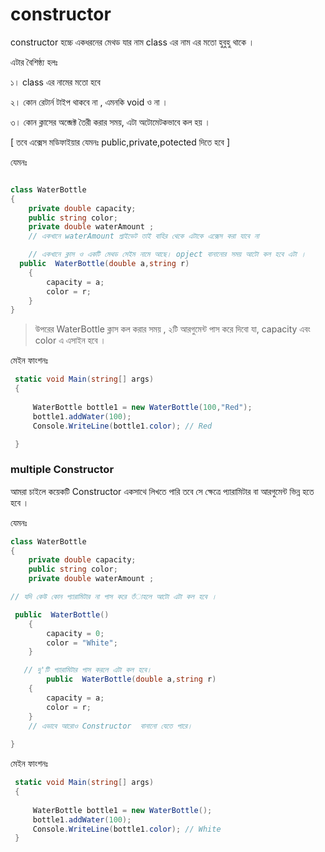# constructor

constructor হচ্চে একধরনের  মেথড যার নাম class এর নাম এর মতো হুবুহু থাকে । 

এটার বৈশিষ্ঠ্য হলঃ 

১। class এর নামের মতো হবে

২। কোন রেটার্ন টাইপ থাকবে না , এমনকি void ও না ।  

৩। কোন ক্লাসের অব্জেক্ট তৈরী করার সময়, এটা অটোমেটকভাবে কল হয়  ।  

[ তবে এক্সেস মডিফাইয়ার যেমনঃ public,private,potected দিতে হবে  ]

যেমনঃ  

```csharp

class WaterBottle
{
    private double capacity;
    public string color;
    private double waterAmount ;
    // একখানে waterAmount প্রাইভেট তাই বাহির থেকে এটাকে এক্সেস করা যাবে না 

    // একখানে ক্লাস ও একটি মেথড সেইম নামে আছে। opject বানানোর সময় আটো কল হবে এটা ।  
  public  WaterBottle(double a,string r)
    {
        capacity = a;
        color = r;
    }
}

```

> উপরের     WaterBottle ক্লাস কল করার সময় , ২টি আরগুমেন্ট পাস করে দিবো যা, capacity এবং color এ এসাইন হবে ।
> 

মেইন ফাংশনঃ 

```csharp
 static void Main(string[] args)
 {
    
     WaterBottle bottle1 = new WaterBottle(100,"Red");
     bottle1.addWater(100);
     Console.WriteLine(bottle1.color); // Red 

 }
```

### multiple Constructor

আমরা চাইলে কয়েকটি Constructor একসাথে লিখতে পারি তবে সে ক্ষেত্রে প্যারামিটার বা আরগুমেন্ট ভিন্ন হতে হবে । 

যেমনঃ 

```csharp
class WaterBottle
{
    private double capacity;
    public string color;
    private double waterAmount ;

// যদি কেউ কোন প্যারামিটার না পাস করে তঁাহলে আটো এটা কল হবে ।  

 public  WaterBottle()
    {
        capacity = 0;
        color = "White";
    }

   // দু'টি প্যারামিটার পাস করলে এটা কল হবে।  
        public  WaterBottle(double a,string r)
    {
        capacity = a;
        color = r;
    }
    // এভাবে আরোও Constructor  বানানো যেতে পারে।  
    
}

```

মেইন ফাংশনঃ 

```csharp
 static void Main(string[] args)
 {
    
     WaterBottle bottle1 = new WaterBottle();
     bottle1.addWater(100);
     Console.WriteLine(bottle1.color); // White
 }
```